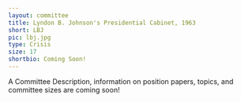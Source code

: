 ```yaml
---
layout: committee
title: Lyndon B. Johnson's Presidential Cabinet, 1963
short: LBJ
pic: lbj.jpg
type: Crisis
size: 17
shortbio: Coming Soon!
---
```


A Committee Description, information on position papers, topics, and committee sizes are coming soon!
